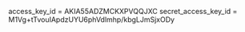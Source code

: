 access_key_id = AKIA55ADZMCKXPVQQJXC
secret_access_key_id = M1Vg+tTvouIApdzUYU6phVdlmhp/kbgLJmSjxODy
